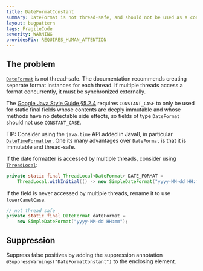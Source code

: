 ```yaml
---
title: DateFormatConstant
summary: DateFormat is not thread-safe, and should not be used as a constant field.
layout: bugpattern
tags: FragileCode
severity: WARNING
providesFix: REQUIRES_HUMAN_ATTENTION
---
```


<!--
*** AUTO-GENERATED, DO NOT MODIFY ***
To make changes, edit the @BugPattern annotation or the explanation in docs/bugpattern.
-->

## The problem
[`DateFormat`][] is not thread-safe. The documentation recommends creating
separate format instances for each thread. If multiple threads access a format
concurrently, it must be synchronized externally.

The [Google Java Style Guide §5.2.4][style] requires `CONSTANT_CASE` to only be
used for static final fields whose contents are deeply immutable and whose
methods have no detectable side effects, so fields of type `DateFormat` should
not use `CONSTANT_CASE`.

TIP: Consider using the `java.time` API added in Java8, in particular
[`DateTimeFormatter`][]. One its many advantages over `DateFormat` is that it is
immutable and thread-safe.

If the date formatter is accessed by multiple threads, consider using
[`ThreadLocal`][]:

```java
private static final ThreadLocal<DateFormat> DATE_FORMAT =
    ThreadLocal.withInitial(() -> new SimpleDateFormat("yyyy-MM-dd HH:mm"));

```

If the field is never accessed by multiple threads, rename it to use
`lowerCamelCase`.

```java
// not thread safe
private static final DateFormat dateFormat =
    new SimpleDateFormat("yyyy-MM-dd HH:mm");

```

[`DateFormat`]: http://docs.oracle.com/javase/8/docs/api/java/text/DateFormat.html
[`ThreadLocal`]: http://docs.oracle.com/javase/8/docs/api/java/lang/ThreadLocal.html
[`DateTimeFormatter`]: https://docs.oracle.com/javase/8/docs/api/java/time/format/DateTimeFormatter.html

[style]: https://google.github.io/styleguide/javaguide.html#s5.2.4-constant-names

## Suppression
Suppress false positives by adding the suppression annotation `@SuppressWarnings("DateFormatConstant")` to the enclosing element.
